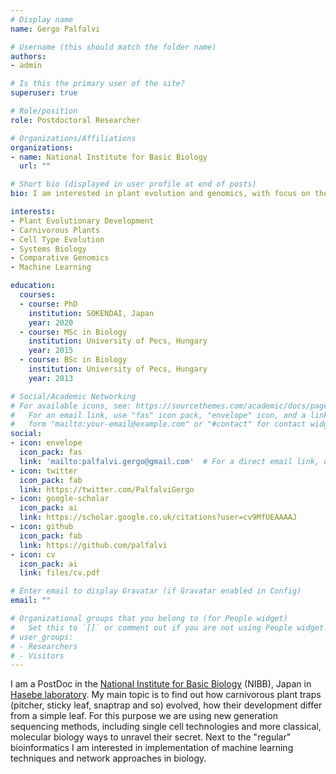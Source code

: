 ```yaml
---
# Display name
name: Gergo Palfalvi

# Username (this should match the folder name)
authors:
- admin

# Is this the primary user of the site?
superuser: true

# Role/position
role: Postdoctoral Researcher

# Organizations/Affiliations
organizations:
- name: National Institute for Basic Biology
  url: ""

# Short bio (displayed in user profile at end of posts)
bio: I am interested in plant evolution and genomics, with focus on the evolution of novel traits and cell types in the shoot apex and leaf.

interests:
- Plant Evolutionary Development
- Carnivorous Plants
- Cell Type Evolution
- Systems Biology
- Comparative Genomics
- Machine Learning

education:
  courses:
  - course: PhD
    institution: SOKENDAI, Japan
    year: 2020
  - course: MSc in Biology
    institution: University of Pecs, Hungary
    year: 2015
  - course: BSc in Biology
    institution: University of Pecs, Hungary
    year: 2013

# Social/Academic Networking
# For available icons, see: https://sourcethemes.com/academic/docs/page-builder/#icons
#   For an email link, use "fas" icon pack, "envelope" icon, and a link in the
#   form "mailto:your-email@example.com" or "#contact" for contact widget.
social:
- icon: envelope
  icon_pack: fas
  link: 'mailto:palfalvi.gergo@gmail.com'  # For a direct email link, use "mailto:test@example.org".
- icon: twitter
  icon_pack: fab
  link: https://twitter.com/PalfalviGergo
- icon: google-scholar
  icon_pack: ai
  link: https://scholar.google.co.uk/citations?user=cv9MfUEAAAAJ
- icon: github
  icon_pack: fab
  link: https://github.com/palfalvi
- icon: cv
  icon_pack: ai
  link: files/cv.pdf

# Enter email to display Gravatar (if Gravatar enabled in Config)
email: ""

# Organizational groups that you belong to (for People widget)
#   Set this to `[]` or comment out if you are not using People widget.
# user_groups:
# - Researchers
# - Visitors
---
```


I am a PostDoc in the [National Institute for Basic Biology](http://www.nibb.ac.jp/en/) (NIBB), Japan in [Hasebe laboratory](http://www.nibb.ac.jp/evodevo/index_EN.html). My main topic is to find out how carnivorous plant traps (pitcher, sticky leaf, snaptrap and so) evolved, how their development differ from a simple leaf. For this purpose we are using new generation sequencing methods, including single cell technologies and more classical, molecular biology ways to unravel their secret. Next to the "regular" bioinformatics I am interested in implementation of machine learning techniques and network approaches in biology.

